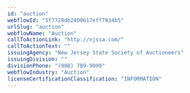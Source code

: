 ```yaml
---
id: "auction"
webflowId: "5f7728db2400617eff7834b5"
urlSlug: "auction"
webflowName: "Auction"
callToActionLink: "http://njssa.com/"
callToActionText: ""
issuingAgency: "New Jersey State Society of Auctioneers"
issuingDivision: ""
divisionPhone: "(908) 789-9999"
webflowIndustry: "Auction"
licenseCertificationClassification: "INFORMATION"
---
```

